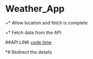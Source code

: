 # Weather_App

+* Allow location and fetch is complete

+* Fetch data from the API 

##API LINK
[code time](https://openweathermap.org/current)

*# Redirect the details
